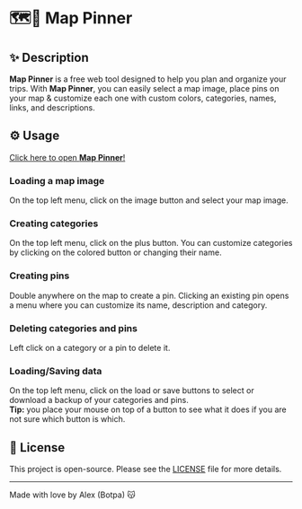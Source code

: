 # 🗺️📍 Map Pinner

## ✨ Description

**Map Pinner** is a free web tool designed to help you plan and organize your trips. With **Map Pinner**, you can easily select a map image, place pins on your map & customize each one with custom colors, categories, names, links, and descriptions.

## ⚙️ Usage

<a href="http://botpanzer.github.io/Map-Pinner" target="_blank">Click here to open **Map Pinner**!</a>

### Loading a map image

On the top left menu, click on the image button and select your map image.

### Creating categories

On the top left menu, click on the plus button. You can customize categories by clicking on the colored button or changing their name.

### Creating pins

Double anywhere on the map to create a pin. Clicking an existing pin opens a menu where you can customize its name, description and category.

### Deleting categories and pins

Left click on a category or a pin to delete it.

### Loading/Saving data

On the top left menu, click on the load or save buttons to select or download a backup of your categories and pins.  
**Tip:** you place your mouse on top of a button to see what it does if you are not sure which button is which.

## 📄 License

This project is open-source. Please see the [LICENSE](LICENSE) file for more details.

---

Made with love by Alex (Botpa) 😽
